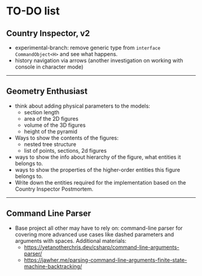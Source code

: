 # TO-DO list

## Country Inspector, v2
- experimental-branch: remove generic type from `interface CommandObject<H>` and see what happens.
- history navigation via arrows (another investigation on working with console in character mode)

----
## Geometry Enthusiast
- think about adding physical parameters to the models:
  - section length 
  - area of the 2D figures
  - volume of the 3D figures
  - height of the pyramid
- Ways to show the contents of the figures:
  - nested tree structure
  - list of points, sections, 2d figures
- ways to show the info about hierarchy of the figure, what entities it belongs to.
- ways to show the properties of the higher-order entities this figure belongs to.
- Write down the entities required for the implementation based on the Country Inspector Postmortem.

----
## Command Line Parser
- Base project all other may have to rely on: command-line parser for covering more advanced use cases
  like dashed parameters and arguments with spaces. Additional materials:
  - https://yetanotherchris.dev/csharp/command-line-arguments-parser/
  - https://jawher.me/parsing-command-line-arguments-finite-state-machine-backtracking/
